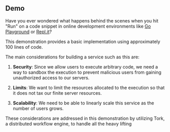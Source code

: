 ## Demo

Have you ever wondered what happens behind the scenes when you hit "Run" on a code snippet in online development environments like [Go Playground](https://go.dev/play/) or [Repl.it](https://replit.com/)?

This demonstration provides a basic implementation using approximately 100 lines of code.

The main considerations for building a service such as this are:

1.  **Security**: Since we allow users to execute arbitrary code, we need a way to sandbox the execution to prevent malicious users from gaining unauthorized access to our servers.

2.  **Limits**: We want to limit the resources allocated to the execution so that it does not tax our finite server resources.

3.  **Scalability**: We need to be able to linearly scale this service as the number of users grows.

These considerations are addressed in this demonstration by utilizing Tork, a distributed workflow engine, to handle all the heavy lifting
